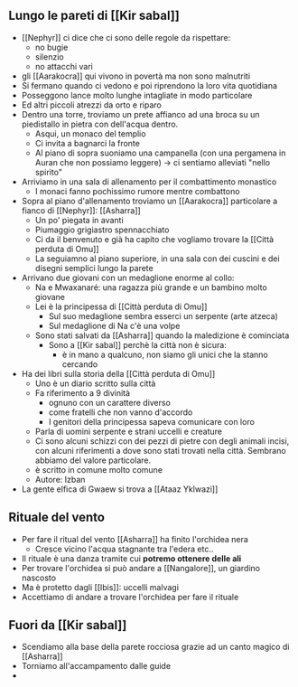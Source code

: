 ## Lungo le pareti di [[Kir sabal]]
- [[Nephyr]] ci dice che ci sono delle regole da rispettare:
	- no bugie
	- silenzio
	- no attacchi vari
- gli [[Aarakocra]] qui vivono in povertà ma non sono malnutriti
- Si fermano quando ci vedono e poi riprendono la loro vita quotidiana
- Posseggono lance molto lunghe intagliate in modo particolare
- Ed altri piccoli atrezzi da orto e riparo
- Dentro una torre, troviamo un prete affianco ad una broca su un piedistallo in pietra con dell'acqua dentro.
	- Asqui, un monaco del templio
	- Ci invita a bagnarci la fronte
	- Al piano di sopra suoniamo una campanella (con una pergamena in Auran che non possiamo leggere) -> ci sentiamo alleviati "nello spirito"
- Arriviamo in una sala di allenamento per il combattimento monastico
	- I monaci fanno pochissimo rumore mentre combattono
- Sopra al piano d'allenamento troviamo un [[Aarakocra]] particolare a fianco di [[Nephyr]]: [[Asharra]]
	- Un po' piegata in avanti
	- Piumaggio grigiastro spennacchiato
	- Ci da il benvenuto e già ha capito che vogliamo trovare la [[Città perduta di Omu]]
	- La seguiamno al piano superiore, in una sala con dei cuscini e dei disegni semplici lungo la parete 
- Arrivano due giovani con un medaglione enorme al collo:
	-  Na e Mwaxanaré: una ragazza più grande e un bambino molto giovane
	- Lei è la principessa di [[Città perduta di Omu]]
		- Sul suo medaglione sembra esserci un serpente (arte atzeca)
		- Sul medaglione di Na c'è una volpe
	- Sono stati salvati da [[Asharra]] quando la maledizione è cominciata
		- Sono a [[Kir sabal]] perchè la città non è sicura:
			- è in mano a qualcuno, non siamo gli unici che la stanno cercando
- Ha dei libri sulla storia della [[Città perduta di Omu]]
	- Uno è un diario scritto sulla città
	- Fa riferimento a 9 divinità
		- ognuno con un carattere diverso
		- come fratelli che non vanno d'accordo
		- I genitori della principessa sapeva comunicare con loro
	- Parla di uomini serpente e strani uccelli e creature
	- Ci sono alcuni schizzi con dei pezzi di pietre con degli animali incisi, con alcuni riferimenti a dove sono stati trovati nella città. Sembrano abbiamo del valore particolare.
	- è scritto in comune molto comune
	- Autore: Izban
- La gente elfica di Gwaew si trova a [[Ataaz Yklwazi]]
## Rituale del vento
- Per fare il ritual del vento [[Asharra]] ha finito l'orchidea nera
	- Cresce vicino l'acqua stagnante tra l'edera etc..
- Il rituale è una danza tramite cui **potremo ottenere delle ali**
- Per trovare l'orchidea si può andare a [[Nangalore]], un giardino nascosto
- Ma è protetto dagli [[Ibis]]: uccelli malvagi
- Accettiamo di andare a trovare l'orchidea per fare il rituale
## Fuori da [[Kir sabal]]
- Scendiamo alla base della parete rocciosa grazie ad un canto magico di [[Asharra]]
- Torniamo all'accampamento dalle guide
- 